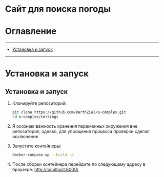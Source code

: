 # Сайт для поиска погоды

# Оглавление #

___
- [Установка и запуск](#установка-и-запуск)



___

# Установка и запуск #


## Установка и запуск

1. Клонируйте репозиторий:

    ```bash
    git clone https://github.com/DarthZiel/o-complex.git
    cd o-complex/settings
    ```


2. Я осознаю важность хранения переменных окружения вне репозитория, однако, для упрощения процесса проверки сделал исключение
   

3.  Запустите контейнеры:

    ```bash
    docker-compose up --build -d
    ```



4. После сборки контейнера перейдите по следующему адресу в браузере: [http://localhost:8000/](http://localhost:8000/)
 


